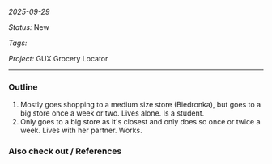 *2025-09-29*

*Status:* New

*Tags:* 

*Project:* GUX Grocery Locator

<hr>

### Outline

1. Mostly goes shopping to a medium size store (Biedronka), but goes to a big store once a week or two. Lives alone. Is a student.
2. Only goes to a big store as it's closest and only does so once or twice a week. Lives with her partner. Works. 

### 





### Also check out / References